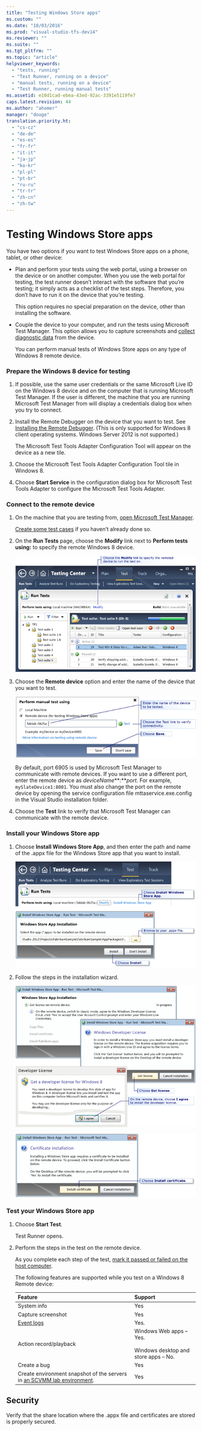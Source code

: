 ```yaml
---
title: "Testing Windows Store apps"
ms.custom: ""
ms.date: "10/03/2016"
ms.prod: "visual-studio-tfs-dev14"
ms.reviewer: ""
ms.suite: ""
ms.tgt_pltfrm: ""
ms.topic: "article"
helpviewer_keywords: 
  - "tests, running"
  - "Test Runner, running on a device"
  - "manual tests, running on a device"
  - "Test Runner, running manual tests"
ms.assetid: e10d1cad-ebea-43ed-92ac-3391e5119fe7
caps.latest.revision: 44
ms.author: "ahomer"
manager: "douge"
translation.priority.ht: 
  - "cs-cz"
  - "de-de"
  - "es-es"
  - "fr-fr"
  - "it-it"
  - "ja-jp"
  - "ko-kr"
  - "pl-pl"
  - "pt-br"
  - "ru-ru"
  - "tr-tr"
  - "zh-cn"
  - "zh-tw"
---
```

# Testing Windows Store apps
You have two options if you want to test Windows Store apps on a phone, tablet, or other device:  
  
-   Plan and perform your tests using the web portal, using a browser on the device or on another computer. When you use the web portal for testing, the test runner doesn’t interact with the software that you’re testing; it simply acts as a checklist of the test steps. Therefore, you don’t have to run it on the device that you’re testing.  
  
     This option requires no special preparation on the device, other than installing the software.  
  
-   Couple the device to your computer, and run the tests using Microsoft Test Manager. This option allows you to capture screenshots and [collect diagnostic data](../test/collect-more-diagnostic-data-in-manual-tests.md) from the device.  
  
     You can perform manual tests of Windows Store apps on any type of Windows 8 remote device.  
  
### Prepare the Windows 8 device for testing  
  
1.  If possible, use the same user credentials or the same Microsoft Live ID on the Windows 8 device and on the computer that is running Microsoft Test Manager. If the user is different, the machine that you are running Microsoft Test Manager from will display a credentials dialog box when you try to connect.  
  
2.  Install the Remote Debugger on the device that you want to test. See [Installing the Remote Debugger](../debugger/run-windows-store-apps-on-a-remote-machine.md#BKMK_Installing_the_Remote_Tools). (This is only supported for Windows 8 client operating systems. Windows Server 2012 is not supported.)  
  
     The Microsoft Test Tools Adapter Configuration Tool will appear on the device as a new tile.  
  
3.  Choose the Microsoft Test Tools Adapter Configuration Tool tile in Windows 8.  
  
4.  Choose **Start Service** in the configuration dialog box for Microsoft Test Tools Adapter to configure the Microsoft Test Tools Adapter.  
  
### Connect to the remote device  
  
1.  On the machine that you are testing from, [open Microsoft Test Manager](../test/connect-microsoft-test-manager-to-your-team-project-and-test-plan.md).  
  
     [Create some test cases](../test/plan-manual-tests-with-microsoft-test-manager.md) if you haven’t already done so.  
  
2.  On the **Run Tests** page, choose the **Modify** link next to **Perform tests using:** to specify the remote Windows 8 device.  
  
     ![Select where to run your manual test](../test/media/mtr_win8_whererun.png "MTR_Win8_WhereRun")  
  
3.  Choose the **Remote device** option and enter the name of the device that you want to test.  
  
     ![Select where to run test](../test/media/mtr_win8_whererun2.png "MTR_Win8_WhereRun2")  
  
     By default, port 6905 is used by Microsoft Test Manager to communicate with remote devices. If you want to use a different port, enter the remote device as *deviceName***:***port*. For example, `mySlateDevice1:8001`.  You must also change the port on the remote device by opening the service configuration file mttaservice.exe.config in the Visual Studio installation folder.  
  
4.  Choose the **Test** link to verify that Microsoft Test Manager can communicate with the remote device.  
  
### Install your Windows Store app  
  
1.  Choose **Install Windows Store App**, and then enter the path and name of the .appx file for the Windows Store app that you want to install.  
  
     ![Install Windows Store app from MTM](../test/media/mtr_win8_installwindowsstyleapp.png "MTR_Win8_InstallwindowsStyleApp")  
  
2.  Follow the steps in the installation wizard.  
  
     ![Tailored Application Installation Steps](../test/media/mtr_win8_tailoredappinstallstepsdialog.png "MTR_Win8_TailoredAppInstallStepsDialog")  
  
     ![Test certificate dialog](../test/media/mtr_win8_testcertdialog.png "MTR_Win8_TestCertDialog")  
  
### Test your Windows Store app  
  
1.  Choose **Start Test**.  
  
     Test Runner opens.  
  
2.  Perform the steps in the test on the remote device.  
  
     As you complete each step of the test, [mark it passed or failed on the host computer](../test/run-manual-tests-with-microsoft-test-manager.md).  
  
     The following features are supported while you test on a Windows 8 Remote device:  
  
    |Feature|Support|  
    |-------------|-------------|  
    |System info|Yes|  
    |Capture screenshot|Yes|  
    |[Event logs](../test/collect-more-diagnostic-data-in-manual-tests.md)|Yes.|  
    |Action record/playback|Windows Web apps – Yes.<br /><br /> Windows desktop and store apps – No.|  
    |Create a bug|Yes|  
    |Create environment snapshot of the servers in [an SCVMM lab environment](../test/scvmm--virtual--environments.md).|Yes|  
  
## Security  
 Verify that the share location where the .appx file and certificates are stored is properly secured.